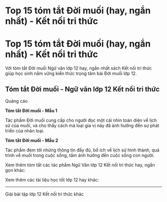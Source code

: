 # Top 15 tóm tắt Đời muối (hay, ngắn nhất) - Kết nối tri thức

# Top 15 tóm tắt Đời muối (hay, ngắn nhất) - Kết nối tri thức

Với tóm tắt Đời muối Ngữ văn lớp 12 hay, ngắn nhất sách Kết nối tri thức giúp học sinh nắm vững kiến thức trọng tâm bài Đời muối lớp 12.

## Tóm tắt Đời muối - Ngữ văn lớp 12 Kết nối tri thức

Quảng cáo

**Tóm tắt Đời muối - Mẫu 1**

Tác phẩm Đời muối cung cấp cho người đọc một cái nhìn toàn diện về lịch sử của muối, và cho thấy cách mà loại gia vị này đã ảnh hưởng đến sự phát triển của nhân loại.

**Tóm tắt Đời muối - Mẫu 2**

Tác phẩm đem tới những thông tin đầy đủ, bổ ích về lịch sử hình thành, quá trình về muối trong cuộc sống, tầm ảnh hưởng đến cuộc sống con người.

Xem thêm tóm tắt các tác phẩm Ngữ Văn lớp 12 Kết nối tri thức hay, ngắn gọn khác:

Xem thêm các tài liệu học tốt lớp 12 hay khác:

* * *

Giải bài tập lớp 12 Kết nối tri thức khác
